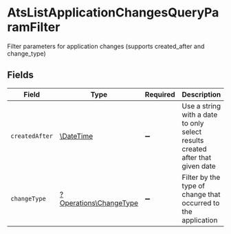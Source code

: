 # AtsListApplicationChangesQueryParamFilter

Filter parameters for application changes (supports created_after and change_type)


## Fields

| Field                                                                         | Type                                                                          | Required                                                                      | Description                                                                   | Example                                                                       |
| ----------------------------------------------------------------------------- | ----------------------------------------------------------------------------- | ----------------------------------------------------------------------------- | ----------------------------------------------------------------------------- | ----------------------------------------------------------------------------- |
| `createdAfter`                                                                | [\DateTime](https://www.php.net/manual/en/class.datetime.php)                 | :heavy_minus_sign:                                                            | Use a string with a date to only select results created after that given date | 2020-01-01T00:00:00.000Z                                                      |
| `changeType`                                                                  | [?Operations\ChangeType](../../Models/Operations/ChangeType.md)               | :heavy_minus_sign:                                                            | Filter by the type of change that occurred to the application                 |                                                                               |